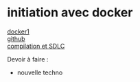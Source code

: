 # initiation avec docker
[docker1](https://github.com/SitrakaResearchAndPOC/FormationDocker_2025) </br>
[github](https://github.com/SitrakaResearchAndPOC/Github/blob/main/session1.md) </br>
[compilation et SDLC](https://github.com/SitrakaResearchAndPOC/SOURCE_AND_MAKEFILE) </br>


Devoir à faire : 
* nouvelle techno


